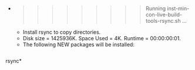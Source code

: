 * >>>>>>>>> Running inst-min-con-live-build-tools-rsync.sh ...
  * Install rsync to copy directories.
  * Disk size = 1425936K. Space Used = 4K. Runtime = 00:00:00:01.
  * The following NEW packages will be installed:
  ```bash
rsync*
  ```
